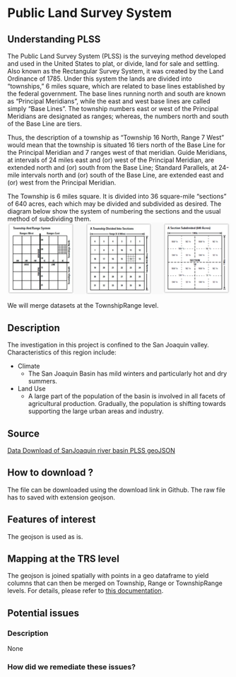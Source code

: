 # Public Land Survey System

## Understanding PLSS
The Public Land Survey System (PLSS) is the surveying method developed and used in the United States to plat, or divide, land for sale and settling. 
Also known as the Rectangular Survey System, it was created by the Land Ordinance of 1785.
Under this system the lands are divided into “townships,” 6 miles square, which are related to base lines established by the federal government. The base lines running north and south are known as
 “Principal Meridians”, while the east and west base lines are called simply “Base Lines”. The township numbers east or west of the Principal Meridians are designated as ranges; whereas, the numbers north
 and south of the Base Line are tiers.

Thus, the description of a township as “Township 16 North, Range 7 West” would mean that the township is situated 16 tiers north of the Base Line for the Principal Meridian and 7 ranges west of that meridian.
Guide Meridians, at intervals of 24 miles east and (or) west of the Principal Meridian, are extended north and (or) south from the Base Line; Standard Parallels, at 24-mile intervals north and (or) south of 
the Base Line, are extended east and (or) west from the Principal Meridian.

The Township is 6 miles square. It is divided into 36 square-mile “sections” of 640 acres, each which may be divided and subdivided as desired. The diagram below show the system of numbering the sections and
the usual method of subdividing them.
![PLSS pictorial description](https://github.com/sjtalkar/milestone2_waterwells_deepnote/blob/master/doc/images/plss_info.png)

We will merge datasets at the TownshipRange level.

## Description
The investigation in this project is confined to the San Joaquin valley. Characteristics of this region include:

- Climate
    - The San Joaquin Basin has mild winters and particularly hot and dry summers.
- Land Use
    - A large part of the population of the basin is involved in all facets of agricultural production. Gradually, the population is shifting towards supporting the large urban areas and industry.


## Source
[Data Download of SanJoaquin river basin PLSS geoJSON](https://github.com/datadesk/groundwater-analysis/blob/main/data/plss_subbasin.geojson
)

## How to download ?
The file can be downloaded using the download link in Github. The raw file has to saved with extension geojson.

## Features of interest
The geojson is used as is.


## Mapping at the TRS level
The geojson is joined spatially with points in a geo dataframe to yield columns that can then be merged on Township, Range or TownshipRange levels.
For details, please refer to [this documentation](../etl/township_overlay.md). 

## Potential issues
### Description
None
### How did we remediate these issues?



